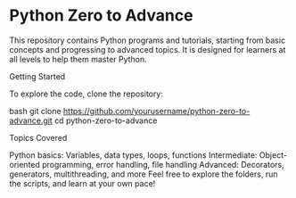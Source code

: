 # Python Zero to Advance

This repository contains Python programs and tutorials, starting from basic concepts and progressing to advanced topics. It is designed for learners at all levels to help them master Python.

Getting Started

To explore the code, clone the repository:

bash
git clone https://github.com/yourusername/python-zero-to-advance.git
cd python-zero-to-advance

Topics Covered

Python basics: Variables, data types, loops, functions
Intermediate: Object-oriented programming, error handling, file handling
Advanced: Decorators, generators, multithreading, and more
Feel free to explore the folders, run the scripts, and learn at your own pace!
